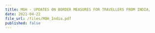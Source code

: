 ```yaml
---
title: MOH - UPDATES ON BORDER MEASURES FOR TRAVELLERS FROM INDIA,
date: 2021-04-22
file_url: /files/MOH_India.pdf
published: false
---
```



